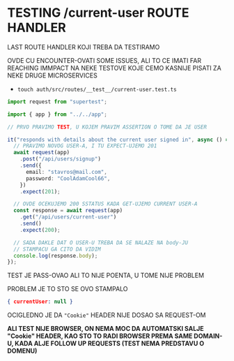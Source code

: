 # TESTING /current-user ROUTE HANDLER

LAST ROUTE HANDLER KOJI TREBA DA TESTIRAMO

OVDE CU ENCOUNTER-OVATI SOME ISSUES, ALI TO CE IMATI FAR REACHING IMMPACT NA NEKE TESTOVE KOJE CEMO KASNIJE PISATI ZA NEKE DRUGE MICROSERVICES

- `touch auth/src/routes/__test__/current-user.test.ts`

```ts
import request from "supertest";

import { app } from "../../app";

// PRVO PRAVIMO TEST, U KOJEM PRAVIM ASSERTION O TOME DA JE USER

it("responds with details about the current user signed in", async () => {
  // PRAVIMO NOVOG USER-A, I TU EXPECT-UJEMO 201
  await request(app)
    .post("/api/users/signup")
    .send({
      email: "stavros@mail.com",
      password: "CoolAdamCool66",
    })
    .expect(201);

  // OVDE OCEKUJEMO 200 SSTATUS KADA GET-UJEMO CURRENT USER-A
  const response = await request(app)
    .get("/api/users/current-user")
    .send()
    .expect(200);

  // SADA DAKLE DAT O USER-U TREBA DA SE NALAZE NA body-JU
  // STAMPACU GA CITO DA VIDIM
  console.log(response.body);
});
```

TEST JE PASS-OVAO ALI TO NIJE POENTA, U TOME NIJE PROBLEM

PROBLEM JE TO STO SE OVO STAMPALO

```json
{ currentUser: null }
```

OCIGLEDNO JE DA `"Cookie"` HEADER NIJE DOSAO SA REQUEST-OM

**ALI TEST NIJE BROWSER, ON NEMA MOC DA AUTOMATSKI SALJE "Cookie" HEADER, KAO STO TO RADI BROWSER PREMA SAME DOMAIN-U, KADA ALJE FOLLOW UP REQUESTS (TEST NEMA PREDSTAVU O DOMENU)**
